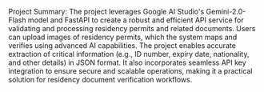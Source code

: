 Project Summary:
The project leverages Google AI Studio's Gemini-2.0-Flash model and FastAPI to create a robust and efficient API service 
for validating and processing residency permits and related documents. Users can upload images of residency permits,
which the system maps and verifies using advanced AI capabilities. The project enables accurate extraction of critical information 
(e.g., ID number, expiry date, nationality, and other details) in JSON format. It also incorporates seamless API key integration
to ensure secure and scalable operations, making it a practical solution for residency document verification workflows.
